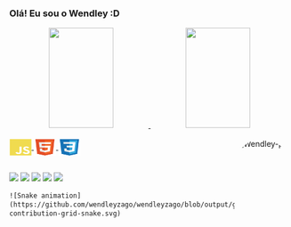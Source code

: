 ### Olá! Eu sou o Wendley :D 

<div align="center">
  <a href="https://github.com/wendleyzago">
  <img width="48%" height="180em" src="https://github-readme-stats.vercel.app/api?username=wendleyzago&show_icons=true&theme=dracula&include_all_commits=true&count_private=true"/>
  <img width="48%" height="180em" src="https://github-readme-stats.vercel.app/api/top-langs/?username=wendleyzago&layout=compact&langs_count=7&theme=dracula"/>
</div>

<div style="display: inline_block"><br>
  <img align="center" alt="Wendley-Js" height="30" width="40" src="https://raw.githubusercontent.com/devicons/devicon/master/icons/javascript/javascript-plain.svg">
  <img align="center" alt="Wendley-HTML" height="30" width="40" src="https://raw.githubusercontent.com/devicons/devicon/master/icons/html5/html5-original.svg">
  <img align="center" alt="Wendley-CSS" height="30" width="40" src="https://raw.githubusercontent.com/devicons/devicon/master/icons/css3/css3-original.svg">
  <img align="right" alt="Wendley-pic" height="150" style="border-radius:50px;" src="https://user-images.githubusercontent.com/10118295/148597794-9237d5c2-d746-4cfb-bc5b-416fcc8d2b69.gif?width=676&height=676">

  
  
   ##
  
<div> 
  <a href="https://instagram.com/wendley.zago" target="_blank"><img src="https://img.shields.io/badge/-Instagram-%23E4405F?style=for-the-badge&logo=instagram&logoColor=white" target="_blank"></a>
  <a href="https://www.linkedin.com/in/wendley-zago-alves-42198314a" target="_blank"><img src="https://img.shields.io/badge/-LinkedIn-%230077B5?style=for-the-badge&logo=linkedin&logoColor=white" target="_blank"></a> 
   <a href="mailto:wendleyzago@gmail.com"" target="_blank"><img src="https://img.shields.io/badge/Gmail-D14836?style=for-the-badge&logo=gmail&logoColor=white" target="_blank"></a>
   <a href="https://www.facebook.com/wendley.xd.9/" target="_blank"><img src="https://img.shields.io/badge/Facebook-1877F2?style=for-the-badge&logo=facebook&logoColor=white" target="_blank"></a>
   <a href="https://steamcommunity.com/id/kalelll/" target="_blank"><img src="https://img.shields.io/badge/Steam-000000?style=for-the-badge&logo=steam&logoColor=white" target="_blank"></a>
   
    ![Snake animation]
    (https://github.com/wendleyzago/wendleyzago/blob/output/github-contribution-grid-snake.svg)
 
   
  </div>
